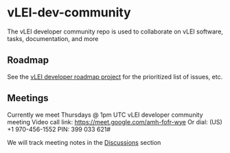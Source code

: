 # vLEI-dev-community
The vLEI developer community repo is used to collaborate on vLEI software, tasks, documentation, and more

## Roadmap
See the [vLEI developer roadmap project](https://github.com/orgs/GLEIF-IT/projects/10) for the prioritized list of issues, etc.

## Meetings
Currently we meet Thursdays @ 1pm UTC vLEI developer community meeting
Video call link: https://meet.google.com/amh-fofr-wye
Or dial: ‪(US) +1 970-456-1552‬ PIN: ‪399 033 621‬#

We will track meeting notes in the [Discussions](https://github.com/GLEIF-IT/vLEI-dev-community/discussions) section
